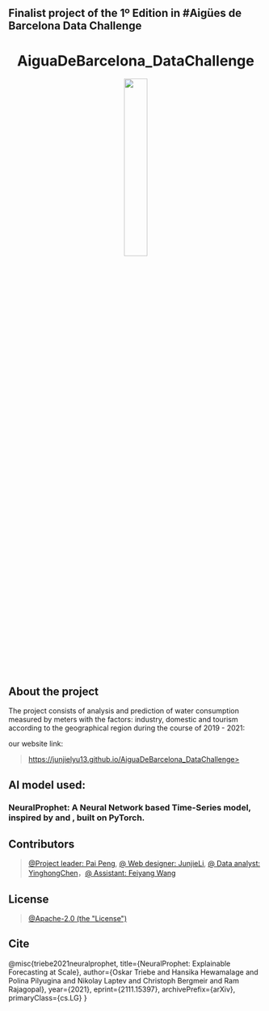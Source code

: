 ## Finalist project of the 1º Edition in #Aigües de Barcelona Data Challenge

# <div align=center> AiguaDeBarcelona_DataChallenge </div>

<div align=center>
    <img src="./demo/logo.png" width=30% />
</div>

## About the project

The project consists of analysis and prediction of water consumption measured by meters with the factors: industry, domestic and tourism according to the geographical region during the course of 2019 - 2021:

our website link:
> https://junjielyu13.github.io/AiguaDeBarcelona_DataChallenge> 

## AI model used:
 ### NeuralProphet: A Neural Network based Time-Series model, inspired by  and , built on PyTorch.


## Contributors

> [@Project leader: Pai Peng](https://github.com/paipeline), [@ Web designer: JunjieLi](https://github.com/junjielyu13), [@ Data analyst: YinghongChen](https://github.com/doufu1402)，[@ Assistant: Feiyang Wang](https://github.com/fwang02)

## License

> [@Apache-2.0 (the "License")](https://github.com/junjielyu13/AiguaDeBarcelona_DataChallenge/blob/main/LICENSE)

## Cite
@misc{triebe2021neuralprophet,
      title={NeuralProphet: Explainable Forecasting at Scale}, 
      author={Oskar Triebe and Hansika Hewamalage and Polina Pilyugina and Nikolay Laptev and Christoph Bergmeir and Ram Rajagopal},
      year={2021},
      eprint={2111.15397},
      archivePrefix={arXiv},
      primaryClass={cs.LG}
}
